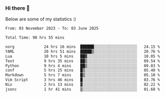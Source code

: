 ### Hi there 👋
Below are some of my statistics :)

<!--START_SECTION:waka-->

```txt
From: 03 November 2023 - To: 03 June 2025

Total Time: 98 hrs 55 mins

norg             24 hrs 16 mins  ██████░░░░░░░░░░░░░░░░░░░   24.15 %
YAML             20 hrs 51 mins  █████▒░░░░░░░░░░░░░░░░░░░   20.76 %
Lua              10 hrs 5 mins   ██▓░░░░░░░░░░░░░░░░░░░░░░   10.05 %
Text             9 hrs 35 mins   ██▒░░░░░░░░░░░░░░░░░░░░░░   09.54 %
Python           9 hrs 4 mins    ██▒░░░░░░░░░░░░░░░░░░░░░░   09.03 %
conf             5 hrs 25 mins   █▒░░░░░░░░░░░░░░░░░░░░░░░   05.40 %
Markdown         5 hrs 7 mins    █▒░░░░░░░░░░░░░░░░░░░░░░░   05.10 %
Vim Script       3 hrs 46 mins   █░░░░░░░░░░░░░░░░░░░░░░░░   03.76 %
Nix              2 hrs 13 mins   ▓░░░░░░░░░░░░░░░░░░░░░░░░   02.22 %
jsonc            1 hr 41 mins    ▒░░░░░░░░░░░░░░░░░░░░░░░░   01.68 %
```

<!--END_SECTION:waka-->

<!--
**KlapenHz/KlapenHz** is a ✨ _special_ ✨ repository because its `README.md` (this file) appears on your GitHub profile.

Here are some ideas to get you started:

- 🔭 I’m currently working on ...
- 🌱 I’m currently learning ...
- 👯 I’m looking to collaborate on ...
- 🤔 I’m looking for help with ...
- 💬 Ask me about ...
- 📫 How to reach me: ...
- 😄 Pronouns: ...
- ⚡ Fun fact: ...
-->
